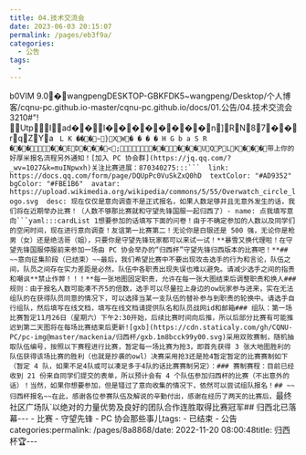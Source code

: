 ```yaml
---
title: 04.技术交流会
date: 2023-06-03 20:15:07
permalink: /pages/eb3f9a/
categories:
  - 公告
tags:
  - 
---
```

b0VIM 9.0              �  wangpeng                                DESKTOP-GBKFDK5                         ~wangpeng/Desktop/个人博客/cqnu-pc.github.io-master/cqnu-pc.github.io/docs/01.公告/04.技术交流会                                                                                                                                                                                                                                                                                                                                                                                                                                                                                                                                                                                                                                                                                                                                                                                                                        3210    #"! U                                                                                                                                                                                                                                                                                                                                                                                                                                                                                                                                                                                                                                                                                                                                                                                                                                                                                                                                                                                                                                                                                                                                                                                                                                                                                                                                                                                                                                                                                                                                                                                                                                                                                                                                                                                                                                                                                                                                                                                                                                                                                                                                                                                                                                                                                                                                                                                                                                                                                                                                                                                                                                                                                                                                                                                                                                                                                                                                                                                                                                                                                                                                                                                                 tp           I                                                                                                                                                                                                                                                                                                                                                                                                                                                                                                                                                                                                                                                                                                                                                                                                                                                                                                                                                                                                                                                                                                                                                                                                                                                                                                                                                                                                                                                                                                                                                                                                                                                                                                                                                                                                                                                                                                                                                                                                                                                                                                                                                                                                                                                                                                                                                                                                                                                                                                                                                                                                                                                                                                                                                                                                                                                                                                                                                                                                                                                                                                                                                                                                                                                                                                                                                                                                                                                                                                                                                                                                                                                                                                                                                                                                                                                                                                                                                                                                                                                                                                                                                                                                                                             ad  �  �     I       �  �  �  �  �  �  �  �  n  ]  R  N  8  7  �  �  r  q  Z  Y  a  `  L  K  �  �  �  ~  }  X  W  �
  �
  �
  �
  H
  G
  b	  a	  S	  R	  �  �  �      �  �  E  D  �  �  �  <  ;           �  �    �  �  �  U  Q  P  L  K  �  �  �                                                                                                                                                                                                                                                                                                                                                                                                                                                                                                                                                                                                                                                                   带上你的好厚米  报名流程另外通知！[加入 PC 协会群](https://jq.qq.com/?_wv=1027&k=muINpwxh)关注比赛进展：870340275  :::  ```   link: https://docs.qq.com/form/page/DQUpPc0VuSkZxQ0hD   textColor: "#AD9352"   bgColor: "#FBE1B6"   avatar: https://upload.wikimedia.org/wikipedia/commons/5/55/Overwatch_circle_logo.svg   desc: 现在仅仅是意向调查不是正式报名，如果人数足够并且无意外发生的话，我们将在近期举办比赛！（人数不够那比赛就和守望先锋国服一起归西了） - name: 点我填写意向 ```yaml  :::cardList 1  想要参加的话填写下面的问卷！  由于不确定参加的人数以及同学们的空闲时间，现在进行意向调查！  友谊第一比赛第二！ 无论你是白银还是 500 强，无论你是枪男（女）还是绝活哥（姐），只要你是守望先锋玩家都可以来试一试！  **暴雪又换代理啦！在守望先锋国服停服前来参加一场由 PC 协会举办的“归西杯”守望先锋归西版本的比赛吧！**  ## ~~意向征集阶段（已结束）~~  最后，我们希望比赛中不要出现攻击选手的行为和言论，队伍之间，队员之间存在实力差距是必然，队伍中各职责出现失误也难以避免。请减少选手之间的指责和嘲讽  **禁止作弊！！！** 每一张地图固定职责，允许在每一张大图结束后调整职责和换人  ### 规则：  由于报名人数可能凑不齐5的倍数，选手可以尽量拉上身边的ow玩家参与进来，实在无法组队的在获得队员同意的情况下，可以选择当某一支队伍的替补参与到职责的轮换中。  请选手自行组队，然后填写在线文档，填写在线文档请提供队名和队员战网id和邮箱  ### 组队：  第一场比赛暂定11月26日（星期六）下午2:30开始，后续比赛时间向后推，所以后部分比赛有可能推迟到第二天  图将在每场比赛结束后更新  ![gxb](https://cdn.staticaly.com/gh/CQNU-PC/pc-img@master/mackenia/归西杯/gxb.1m8bcck99y00.svg)  采用双败赛制，随机抽取队伍编号，按照以下赛程进行比赛，暂定每一场比赛为抢3，即首先获得 3 张大地图胜利的队伍获得该场比赛的胜利（也就是抄袭的owl）决赛采用抢3还是抢4暂定 暂定的比赛赛制如下（暂定 4 队，如果不足4队或可以凑足多于4队的话比赛赛制另定）：  ### 赛制赛程：  目前已经收到 21 份来自同学们提交的表单，所以预计会有 4 个队伍参加归西杯的比赛（不出意外的话）！当然，如果你想要参加，但是错过了意向收集的情况下，依然可以尝试组队报名！  ## ~~归西杯报名~~  在此，感谢各位参赛队伍及解说的辛勤付出，感谢  在经历了两天的比赛后，`最终社区广场队`以绝对的力量优势及良好的团队合作连胜取得比赛冠军  ## 归西北已落幕 ---   - 比赛   - 守望先锋   - PC 协会那些事儿 tags:   - 已结束   - 公告 categories: permalink: /pages/8a8868/ date: 2022-11-20 08:00:48 title: 归西杯🏆 --- 